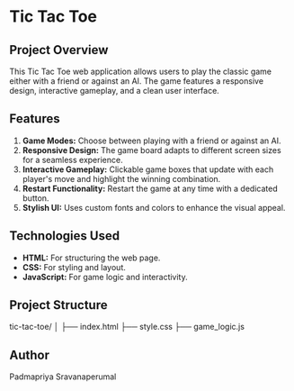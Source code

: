 # Tic Tac Toe

## Project Overview

This Tic Tac Toe web application allows users to play the classic game either with a friend or against an AI. The game features a responsive design, interactive gameplay, and a clean user interface.

## Features

1. **Game Modes:** Choose between playing with a friend or against an AI.
2. **Responsive Design:** The game board adapts to different screen sizes for a seamless experience.
3. **Interactive Gameplay:** Clickable game boxes that update with each player's move and highlight the winning combination.
4. **Restart Functionality:** Restart the game at any time with a dedicated button.
5. **Stylish UI:** Uses custom fonts and colors to enhance the visual appeal.

## Technologies Used

- **HTML:** For structuring the web page.
- **CSS:** For styling and layout.
- **JavaScript:** For game logic and interactivity.

## Project Structure

tic-tac-toe/
│
├── index.html
├── style.css
├── game_logic.js

## Author

Padmapriya Sravanaperumal
